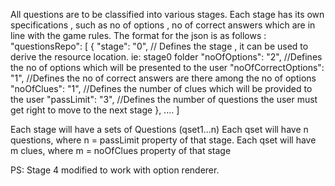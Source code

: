 ﻿All questions are to be classified into various stages.
Each stage has its own specifications , such as no of options , no of correct answers which are in line with the game rules.
The format for the json is as follows :
"questionsRepo": [
    {
      "stage": "0", // Defines the stage , it can be used to derive the resource location. ie: stage0 folder
      "noOfOptions": "2", //Defines the no of options which will be presented to the user
      "noOfCorrectOptions": "1", //Defines the no of correct answers are there among the no of options
      "noOfClues": "1", //Defines the number of clues which will be provided to the user
      "passLimit": "3", //Defines the number of questions the user must get right to move to the next stage
    },
    ....
  ]

Each stage will have a sets of Questions (qset1...n)
  Each qset will have n questions, where n = passLimit property of that stage.
  Each qset will have m clues, where m = noOfClues property of that stage

PS: Stage 4 modified to work with option renderer.